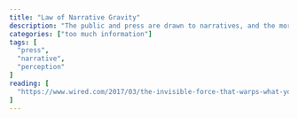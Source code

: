 ```yaml
---
title: "Law of Narrative Gravity"
description: "The public and press are drawn to narratives, and the more widely accepted (or massive) a narrative, the more it attracts and shapes the perception of facts."
categories: ["too much information"]
tags: [
  "press",
  "narrative",
  "perception"
]
reading: [
  "https://www.wired.com/2017/03/the-invisible-force-that-warps-what-you-read-in-the-news/"
]
---
```



